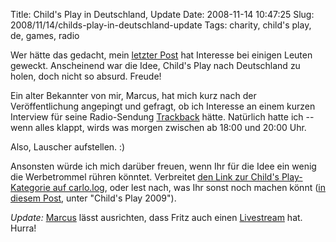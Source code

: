 Title: Child's Play in Deutschland, Update
Date: 2008-11-14 10:47:25
Slug: 2008/11/14/childs-play-in-deutschland-update
Tags: charity, child's play, de, games, radio


Wer hätte das gedacht, mein [letzter Post][1] hat Interesse bei einigen Leuten
geweckt. Anscheinend war die Idee, Child's Play nach Deutschland zu holen,
doch nicht so absurd. Freude!

Ein alter Bekannter von mir, Marcus, hat mich kurz nach der Veröffentlichung
angepingt und gefragt, ob ich Interesse an einem kurzen Interview für seine
Radio-Sendung [Trackback][2] hätte. Natürlich hatte ich -- wenn alles klappt,
wirds was morgen zwischen ab 18:00 und 20:00 Uhr.

Also, Lauscher aufstellen. :)

Ansonsten würde ich mich darüber freuen, wenn Ihr für die Idee ein wenig die
Werbetrommel rühren könntet. Verbreitet [den Link zur Child's Play-Kategorie
auf carlo.log][3], oder lest nach, was Ihr sonst noch machen könnt ([in diesem
Post][4], unter "Child's Play 2009").

_Update:_ [Marcus][5] lässt ausrichten, dass Fritz auch einen [Livestream][6]
hat. Hurra!

   [1]: http://carlo.zottmann.org/2008/11/11/childs-play-2008-deutschland/
   [2]: http://trackback.fritz.de/info/
   [3]: http://carlo.zottmann.org/tag/childs-play.html
   [4]: http://carlo.zottmann.org/2008/11/11/childs-play-2008-deutschland/#2009
   [5]: http://twitter.com/monoxyd
   [6]: http://www.fritz.de/streams/livestream.html
